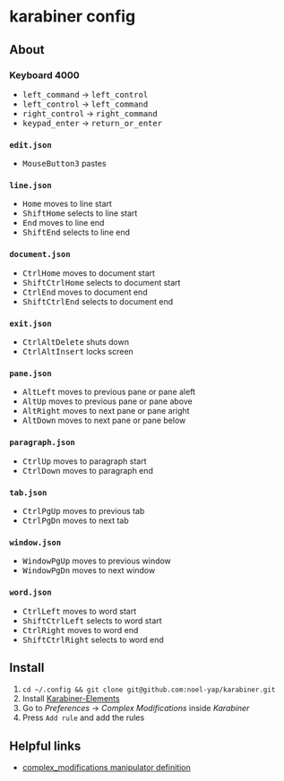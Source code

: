 # karabiner config

## About

### Keyboard 4000

* <kbd>left_command</kbd> → <kbd>left_control</kbd>
* <kbd>left_control</kbd> → <kbd>left_command</kbd>
* <kbd>right_control</kbd> → <kbd>right_command</kbd>
* <kbd>keypad_enter</kbd> → <kbd>return_or_enter</kbd>

### `edit.json`

* <kbd>MouseButton3</kbd> pastes

### `line.json`

* <kbd>Home</kbd> moves to line start
* <kbd>Shift</kbd><kbd>Home</kbd> selects to line start
* <kbd>End</kbd> moves to line end
* <kbd>Shift</kbd><kbd>End</kbd> selects to line end

### `document.json`

* <kbd>Ctrl</kbd><kbd>Home</kbd> moves to document start
* <kbd>Shift</kbd><kbd>Ctrl</kbd><kbd>Home</kbd> selects to document start
* <kbd>Ctrl</kbd><kbd>End</kbd> moves to document end
* <kbd>Shift</kbd><kbd>Ctrl</kbd><kbd>End</kbd> selects to document end

### `exit.json`

* <kbd>Ctrl</kbd><kbd>Alt</kbd><kbd>Delete</kbd> shuts down
* <kbd>Ctrl</kbd><kbd>Alt</kbd><kbd>Insert</kbd> locks screen

### `pane.json`

* <kbd>Alt</kbd><kbd>Left</kbd> moves to previous pane or pane aleft
* <kbd>Alt</kbd><kbd>Up</kbd> moves to previous pane or pane above
* <kbd>Alt</kbd><kbd>Right</kbd> moves to next pane or pane aright
* <kbd>Alt</kbd><kbd>Down</kbd> moves to next pane or pane below

### `paragraph.json`

* <kbd>Ctrl</kbd><kbd>Up</kbd> moves to paragraph start
* <kbd>Ctrl</kbd><kbd>Down</kbd> moves to paragraph end

### `tab.json`

* <kbd>Ctrl</kbd><kbd>PgUp</kbd> moves to previous tab
* <kbd>Ctrl</kbd><kbd>PgDn</kbd> moves to next tab

### `window.json`

* <kbd>Window</kbd><kbd>PgUp</kbd> moves to previous window
* <kbd>Window</kbd><kbd>PgDn</kbd> moves to next window

### `word.json`

* <kbd>Ctrl</kbd><kbd>Left</kbd> moves to word start
* <kbd>Shift</kbd><kbd>Ctrl</kbd><kbd>Left</kbd> selects to word start
* <kbd>Ctrl</kbd><kbd>Right</kbd> moves to word end
* <kbd>Shift</kbd><kbd>Ctrl</kbd><kbd>Right</kbd> selects to word end

## Install

1. `cd ~/.config && git clone git@github.com:noel-yap/karabiner.git`
2. Install [Karabiner-Elements](https://karabiner-elements.pqrs.org/)
3. Go to _Preferences_ -> _Complex Modifications_ inside _Karabiner_
4. Press `Add rule` and add the rules

## Helpful links

* [complex_modifications manipulator definition](https://karabiner-elements.pqrs.org/docs/json/complex-modifications-manipulator-definition/)
